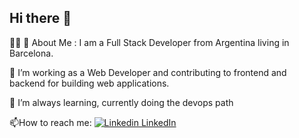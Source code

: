 ## Hi there 👋

<!--
**leoncan122/leoncan122** is a ✨ _special_ ✨ repository because its `README.md` (this file) appears on your GitHub profile.

Here are some ideas to get you started:

- 🔭 I’m currently working on ...
- 🌱 I’m currently learning ...
- 👯 I’m looking to collaborate on ...
- 🤔 I’m looking for help with ...
- 💬 Ask me about ...
- 📫 How to reach me: ...
- 😄 Pronouns: ...
- ⚡ Fun fact: ...
-->
👨‍💻 🚀 About Me :
I am a Full Stack Developer from Argentina living in Barcelona.

🔭 I’m working as a Web Developer and contributing to frontend and backend for building web applications.

🌱 I’m always learning, currently doing the devops path

📫How to reach me: [![Linkedin](https://i.sstatic.net/gVE0j.png) LinkedIn](www.linkedin.com/in/leon-cangini)
&nbsp;
